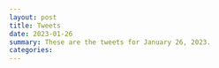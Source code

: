 ```yaml
---
layout: post
title: Tweets
date: 2023-01-26
summary: These are the tweets for January 26, 2023.
categories:
---
```


